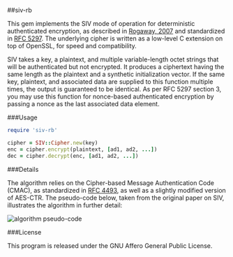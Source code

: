 ##siv-rb

This gem implements the SIV mode of operation for deterministic authenticated encryption, as described in [Rogaway, 2007](http://www.cs.ucdavis.edu/~rogaway/papers/siv.pdf) and standardized in [RFC 5297](http://tools.ietf.org/html/rfc5297). The underlying cipher is written as a low-level C extension on top of OpenSSL, for speed and compatibility.

SIV takes a key, a plaintext, and multiple variable-length octet strings that will be authenticated but not encrypted.  It produces a ciphertext having the same length as the plaintext and a synthetic initialization vector. If the same key, plaintext, and associated data are supplied to this function multiple times, the output is guaranteed to be identical. As per RFC 5297 section 3, you may use this function for nonce-based authenticated encryption by passing a nonce as the last associated data element.
  
###Usage

```ruby
require 'siv-rb'

cipher = SIV::Cipher.new(key)
enc = cipher.encrypt(plaintext, [ad1, ad2, ...])
dec = cipher.decrypt(enc, [ad1, ad2, ...])
```

###Details

The algorithm relies on the Cipher-based Message Authentication Code (CMAC), as standardized in [RFC 4493](http://tools.ietf.org/rfc/rfc4493.txt), as well as a slightly modified version of AES-CTR. The pseudo-code below, taken from the original paper on SIV, illustrates the algorithm in further detail:

![algorithm pseudo-code](http://i.imgbox.com/cbTmyL8D.png)

###License

This program is released under the GNU Affero General Public License.